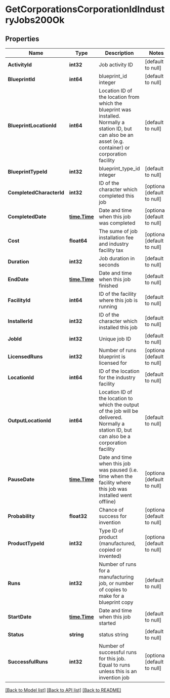 # GetCorporationsCorporationIdIndustryJobs200Ok

## Properties
Name | Type | Description | Notes
------------ | ------------- | ------------- | -------------
**ActivityId** | **int32** | Job activity ID | [default to null]
**BlueprintId** | **int64** | blueprint_id integer | [default to null]
**BlueprintLocationId** | **int64** | Location ID of the location from which the blueprint was installed. Normally a station ID, but can also be an asset (e.g. container) or corporation facility | [default to null]
**BlueprintTypeId** | **int32** | blueprint_type_id integer | [default to null]
**CompletedCharacterId** | **int32** | ID of the character which completed this job | [optional] [default to null]
**CompletedDate** | [**time.Time**](time.Time.md) | Date and time when this job was completed | [optional] [default to null]
**Cost** | **float64** | The sume of job installation fee and industry facility tax | [optional] [default to null]
**Duration** | **int32** | Job duration in seconds | [default to null]
**EndDate** | [**time.Time**](time.Time.md) | Date and time when this job finished | [default to null]
**FacilityId** | **int64** | ID of the facility where this job is running | [default to null]
**InstallerId** | **int32** | ID of the character which installed this job | [default to null]
**JobId** | **int32** | Unique job ID | [default to null]
**LicensedRuns** | **int32** | Number of runs blueprint is licensed for | [optional] [default to null]
**LocationId** | **int64** | ID of the location for the industry facility | [default to null]
**OutputLocationId** | **int64** | Location ID of the location to which the output of the job will be delivered. Normally a station ID, but can also be a corporation facility | [default to null]
**PauseDate** | [**time.Time**](time.Time.md) | Date and time when this job was paused (i.e. time when the facility where this job was installed went offline) | [optional] [default to null]
**Probability** | **float32** | Chance of success for invention | [optional] [default to null]
**ProductTypeId** | **int32** | Type ID of product (manufactured, copied or invented) | [optional] [default to null]
**Runs** | **int32** | Number of runs for a manufacturing job, or number of copies to make for a blueprint copy | [default to null]
**StartDate** | [**time.Time**](time.Time.md) | Date and time when this job started | [default to null]
**Status** | **string** | status string | [default to null]
**SuccessfulRuns** | **int32** | Number of successful runs for this job. Equal to runs unless this is an invention job | [optional] [default to null]

[[Back to Model list]](../README.md#documentation-for-models) [[Back to API list]](../README.md#documentation-for-api-endpoints) [[Back to README]](../README.md)

